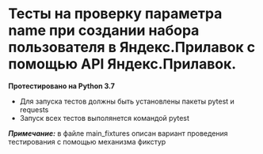 ﻿# Тесты на проверку параметра name при создании набора пользователя в Яндекс.Прилавок с помощью API Яндекс.Прилавок.
**Протестировано на Python 3.7**
- Для запуска тестов должны быть установлены пакеты pytest и requests
- Запуск всех тестов выполянется командой pytest

**_Примечание:_**
в файле main_fixtures описан вариант проведения тестирования с помощью механизма фикстур